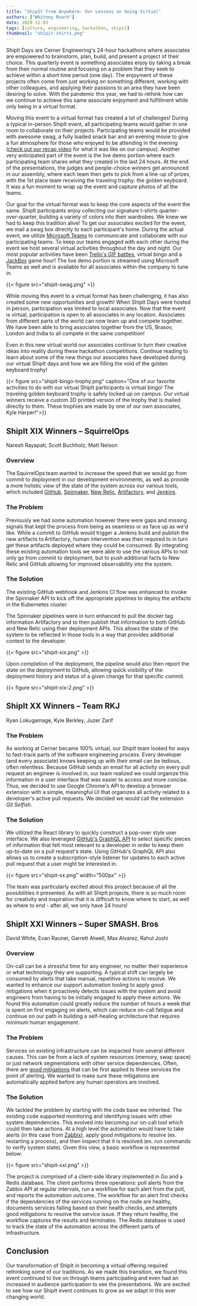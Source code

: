 ```yaml
---
title: "ShipIt from Anywhere: Our Lessons on Going Virtual"
authors: ["Whitney Roark"]
date: 2020-12-03
tags: [culture, engineering, hackathon, shipit]
thumbnail: "shipit-shirts.png"
---
```


ShipIt Days are Cerner Engineering's 24-hour hackathons where associates are empowered to brainstorm, plan, build, and present a project of their choice. This quarterly event is something associates enjoy by taking a break from their normal routine and focusing on a problem that they seek to achieve within a short time period (one day). The enjoyment of these projects often come from just working on something different, working with other colleagues, and applying their passions to an area they have been desiring to solve. With the pandemic this year, we had to rethink how can we continue to achieve this same associate enjoyment and fulfillment while only being in a virtual format. 

Moving this event to a virtual format has created a lot of challenges! During a typical in-person ShipIt event, all participating teams would gather in one room to collaborate on their projects. Participating teams would be provided with awesome swag, a fully loaded snack bar and an evening movie to give a fun atmosphere for those who enjoyed to be attending in the evening ([check out our recap video](https://www.youtube.com/watch?v=uNo5666TPaA) for what it was like on our campus). Another very anticipated part of the event is the live demo portion where each participating team shares what they created in the last 24 hours. At the end of the presentations, the judges and people-choice winners get announced in our assembly, where each team then gets to pick from a line-up of prizes, with the 1st place team receiving the traveling trophy: the golden keyboard. It was a fun moment to wrap up the event and capture photos of all the teams. 

Our goal for the virtual format was to keep the core aspects of the event the same. ShipIt participants enjoy collecting our signature t-shirts quarter-over-quarter, building a variety of colors into their wardrobes. We knew we had to keep this tradition alive! To get our associates excited for the event, we mail a swag box directly to each participant's home. During the actual event, we utilize [Microsoft Teams](https://www.microsoft.com/en-us/microsoft-365/microsoft-teams/group-chat-software) to communicate and collaborate with our participating teams. To keep our teams engaged with each other during the event we host several virtual activities throughout the day and night. Our most popular activities have been [Trello's GIF battles](https://trello.com/b/Z07yg0BA/gif-battle-game), virtual bingo and a [JackBox](https://www.jackboxgames.com/) game hour! The live demo portion is streamed using Microsoft Teams as well and is available for all associates within the company to tune in.

{{< figure src="shipit-swag.png" >}}

While moving this event to a virtual format has been challenging, it has also created some new opportunities and growth! When ShipIt Days were hosted in person, participation was limited to local associates. Now that the event is virtual, participation is open to all associates in any location. Associates from different parts of the world can now team up and compete together. We have been able to bring associates together from the US, Brasov, London and India to all compete in the same competition! 

Even in this new virtual world our associates continue to turn their creative ideas into reality during these hackathon competitions. Continue reading to learn about some of the new things our associates have developed during our virtual ShipIt days and how we are filling the void of the golden keyboard trophy! 

{{< figure src="shipit-bingo-trophy.png" caption="One of our favorite activities to do with our virtual ShipIt participants is virtual bingo! The traveling golden keyboard trophy is safely locked up on campus. Our virtual winners receive a custom 3D printed version of the trophy that is mailed directly to them. These trophies are made by one of our own associates, Kyle Harper!">}}

## ShipIt XIX Winners – SquirrelOps  

Naresh Rayapati, Scott Buchholz, Matt Nelson 

### Overview

The SquirrelOps team wanted to increase the speed that we would go from commit to deployment in our development environments, as well as provide a more holistic view of the state of the system across our various tools, which included [GitHub](https://github.com/), [Spinnaker](https://spinnaker.io/), [New Relic](https://newrelic.com/), [Artifactory](https://jfrog.com/artifactory/), and [Jenkins](https://www.jenkins.io/).  

### The Problem

Previously we had some automation however there were gaps and missing signals that kept the process from being as seamless or as face up as we'd like. While a commit to GitHub would trigger a Jenkins build and publish the new artifacts to Artifactory, human intervention was then required to in turn get these artifacts deployed where they could be consumed. By integrating these existing automation tools we were able to use the various APIs to not only go from commit to deployment, but to push additional facts to New Relic and GitHub allowing for improved observability into the system.  

### The Solution

The existing GitHub webhook and Jenkins CI flow was enhanced to invoke the Spinnaker API to kick off the appropriate pipelines to deploy the artifacts in the Kubernetes cluster.  

The Spinnaker pipelines were in turn enhanced to pull the docker tag information Artifactory and to then publish that information to both GitHub and New Relic using their deployment APIs. This allows the state of the system to be reflected in those tools in a way that provides additional context to the developer.

{{< figure src="shipit-xix.png" >}}

Upon completion of the deployment, the pipeline would also then report the state on the deployment to GitHub, allowing quick visibility of the deployment history and status of a given change for that specific commit.  

{{< figure src="shipit-xix-2.png" >}}

## ShipIt XX Winners – Team RKJ 

Ryan Lokugamage, Kyle Berkley, Juzer Zarif 

### The Problem

As working at Cerner became 100% virtual, our ShipIt team looked for ways to fast-track parts of the software engineering process. Every developer (and every associate) knows keeping up with their email can be tedious, often relentless. Because GitHub sends an email for all activity on every pull request an engineer is involved in, our team realized we could organize this information in a user interface that was easier to access and more concise. Thus, we decided to use Google Chrome's API to develop a browser extension with a simple, meaningful UI that organizes all activity related to a developer's active pull requests. We decided we would call the extension _Git Selfish_.

### The Solution

We utilized the React library to quickly construct a pop-over style user interface. We also leveraged [GitHub's GraphQL API](https://docs.github.com/en/free-pro-team@latest/graphql) to select specific pieces of information that felt most relevant to a developer in order to keep them up-to-date on a pull request's state. Using GitHub's GraphQL API also allows us to create a subscription-style listener for updates to each active pull request that a user might be interested in. 

{{< figure src="shipit-xx.png" width="500px" >}}

The team was particularly excited about this project because of all the possibilities it presented. As with all ShipIt projects, there is so much room for creativity and inspiration that it is difficult to know where to start, as well as where to end - after all, we only have 24 hours!

## ShipIt XXI Winners – Super SMASH. Bros  

David White, Evan Rauner, Garrett Atwell, Max Alvarez, Rahul Joshi 

### Overview 

On-call can be a stressful time for any engineer, no matter their experience or what technology they are supporting. A typical shift can largely be consumed by alerts that take manual, repetitive actions to resolve. We wanted to enhance our support automation tooling to apply good mitigations when it proactively detects issues with the system and avoid engineers from having to be initially engaged to apply these actions. We found this automation could greatly reduce the number of hours a week that is spent on first engaging on alerts, which can reduce on-call fatigue and continue on our path in building a self-healing architecture that requires minimum human engagement. 
 
### The Problem

Services on existing infrastructure can be impacted from several different causes. This can be from a lack of system resources (memory, swap space) or just network segmentations with other service dependencies. Often, there are [good mitigations](https://youtu.be/W5SgJzl3eiE?t=1138) that can be first applied to these services the point of alerting. We wanted to make sure these mitigations are automatically applied before any human operators are involved.

### The Solution  

We tackled the problem by starting with the code base we inherited. The existing code supported monitoring and identifying issues with other system dependencies. This evolved into becoming our on-call tool which could then take actions. At a high level the automation would have to take alerts (in this case from [Zabbix](https://www.zabbix.com/)), apply good mitigations to resolve (ex. restarting a process), and then inspect that it is resolved (ex. run commands to verify system state). Given this view, a basic workflow is represented below:   

{{< figure src="shipit-xxi.png" >}}

The project is comprised of a client-side library implemented in Go and a Redis database. The client performs three operations: poll alerts from the Zabbix API at regular intervals, run a workflow for each alert from the poll, and reports the automation outcome. The workflow for an alert first checks if the dependencies of the services running on the node are healthy, documents services failing based on their health checks, and attempts good mitigations to resolve the service issue. If they return healthy, the workflow captures the results and terminates. The Redis database is used to track the state of the automation across the different parts of infrastructure. 

## Conclusion 

Our transformation of ShipIt in becoming a virtual offering required rethinking some of our traditions. As we made this transition, we found this event continued to live on through teams participating and even had an increased in audience participation to see the presentations. We are excited to see how our ShipIt event continues to grow as we adapt in this ever changing world. 
